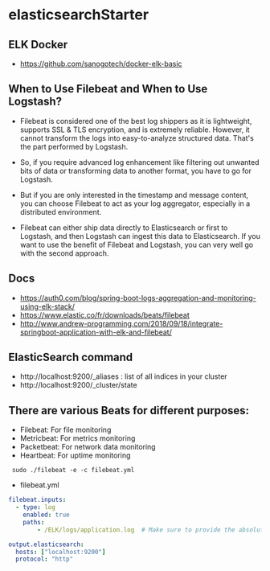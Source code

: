 # elasticsearchStarter


## ELK Docker

- https://github.com/sanogotech/docker-elk-basic

## When to Use Filebeat and When to Use Logstash?

- Filebeat is considered one of the best log shippers as it is lightweight, supports SSL & TLS encryption, and is extremely reliable. However, it cannot transform the logs into easy-to-analyze structured data. 
That's the part performed by Logstash.

- So, if you require advanced log enhancement like filtering out unwanted bits of data or transforming data to another format, you have to go for Logstash.

- But if you are only interested in the timestamp and message content, you can choose Filebeat to act as your log aggregator, especially in a distributed environment.

- Filebeat can either ship data directly to Elasticsearch or first to Logstash, and then Logstash can ingest this data to Elasticsearch. If you want to use the benefit of Filebeat and Logstash, you can very well go with the second approach.
##  Docs
- https://auth0.com/blog/spring-boot-logs-aggregation-and-monitoring-using-elk-stack/
- https://www.elastic.co/fr/downloads/beats/filebeat
- http://www.andrew-programming.com/2018/09/18/integrate-springboot-application-with-elk-and-filebeat/

## ElasticSearch command

- http://localhost:9200/_aliases   : list of all indices in your cluster
- http://localhost:9200/_cluster/state

## There are various Beats for different purposes:

- Filebeat: For file monitoring
- Metricbeat: For metrics monitoring
- Packetbeat: For network data monitoring
- Heartbeat: For uptime monitoring

```
 sudo ./filebeat -e -c filebeat.yml
```

* filebeat.yml
```yml
filebeat.inputs:
  - type: log
    enabled: true
    paths:
        - /ELK/logs/application.log  # Make sure to provide the absolute path of the file

output.elasticsearch:
  hosts: ["localhost:9200"]
  protocol: "http"
  
  ```

